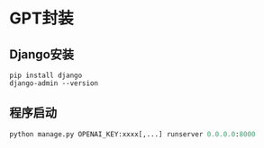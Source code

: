 # GPT封装

## Django安装
```
pip install django
django-admin --version
```

## 程序启动
```python
python manage.py OPENAI_KEY:xxxx[,...] runserver 0.0.0.0:8000
```
